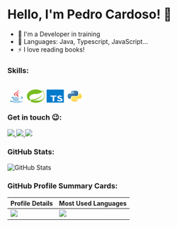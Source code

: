 # Hello, I'm Pedro Cardoso! 👋

- 🔭 I'm a Developer in training
- 🌱 Languages: Java, Typescript, JavaScript...
- ⚡ I love reading books!

### Skills:

<div style="display: inline_block"><br>
  <img align="center" alt="Java" height="30" width="40" src="https://raw.githubusercontent.com/devicons/devicon/master/icons/java/java-original.svg">
  <img align="center" alt="Spring Boot" height="30" width="40" src="https://raw.githubusercontent.com/devicons/devicon/master/icons/spring/spring-original.svg">
  <img align="center" alt="TypeScript" height="30" width="40" src="https://raw.githubusercontent.com/devicons/devicon/master/icons/typescript/typescript-original.svg">
  <img align="center" alt="Python" height="30" width="40" src="https://raw.githubusercontent.com/devicons/devicon/master/icons/Python/Python-original.svg">
</div>



### Get in touch 😉:

<div> 
  <a href="https://www.instagram.com/pedrocrd_/?next=%2F" target="_blank">
    <img src="https://img.shields.io/badge/-Instagram-%23E4405F?style=for-the-badge&logo=instagram&logoColor=white" target="_blank">
  </a> 
  <a href="mailto:www.pedrolucascardoso@gmail.com">
    <img src="https://img.shields.io/badge/-Gmail-%23333?style=for-the-badge&logo=gmail&logoColor=white" target="_blank">
  </a>
  <a href="https://www.linkedin.com/in/pedro-lucas-cardoso-0036b5262/" target="_blank">
    <img src="https://img.shields.io/badge/-LinkedIn-%230077B5?style=for-the-badge&logo=linkedin&logoColor=white" target="_blank">
  </a> 
</div>

### GitHub Stats:

![GitHub Stats](https://github-readme-stats.vercel.app/api?username=PedroCardoso2&show_icons=true&theme=dark)

### GitHub Profile Summary Cards:

| Profile Details | Most Used Languages |
| --- | --- |
| ![](http://github-profile-summary-cards.vercel.app/api/cards/profile-details?username=PedroCardoso2&theme=apprentice) | ![](http://github-profile-summary-cards.vercel.app/api/cards/most-commit-language?username=PedroCardoso2&theme=apprentice) |
